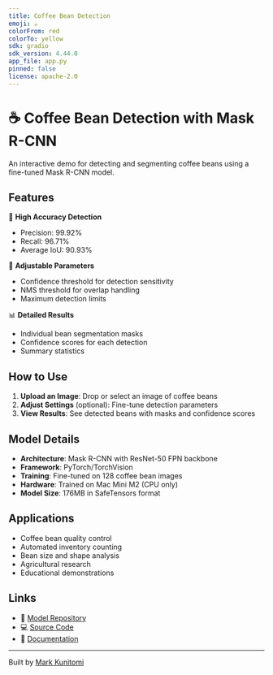 ```yaml
---
title: Coffee Bean Detection
emoji: ☕
colorFrom: red
colorTo: yellow
sdk: gradio
sdk_version: 4.44.0
app_file: app.py
pinned: false
license: apache-2.0
---
```


# ☕ Coffee Bean Detection with Mask R-CNN

An interactive demo for detecting and segmenting coffee beans using a fine-tuned Mask R-CNN model.

## Features

🎯 **High Accuracy Detection**
- Precision: 99.92%
- Recall: 96.71%
- Average IoU: 90.93%

🔧 **Adjustable Parameters**
- Confidence threshold for detection sensitivity
- NMS threshold for overlap handling
- Maximum detection limits

📊 **Detailed Results**
- Individual bean segmentation masks
- Confidence scores for each detection
- Summary statistics

## How to Use

1. **Upload an Image**: Drop or select an image of coffee beans
2. **Adjust Settings** (optional): Fine-tune detection parameters
3. **View Results**: See detected beans with masks and confidence scores

## Model Details

- **Architecture**: Mask R-CNN with ResNet-50 FPN backbone
- **Framework**: PyTorch/TorchVision
- **Training**: Fine-tuned on 128 coffee bean images
- **Hardware**: Trained on Mac Mini M2 (CPU only)
- **Model Size**: 176MB in SafeTensors format

## Applications

- Coffee bean quality control
- Automated inventory counting
- Bean size and shape analysis
- Agricultural research
- Educational demonstrations

## Links

- 🤗 [Model Repository](https://huggingface.co/Kunitomi/coffee-bean-maskrcnn)
- 💻 [Source Code](https://github.com/Markkunitomi/bean-vision)
- 📖 [Documentation](https://github.com/Markkunitomi/bean-vision/blob/main/README.md)

---

Built by [Mark Kunitomi](https://huggingface.co/Kunitomi)